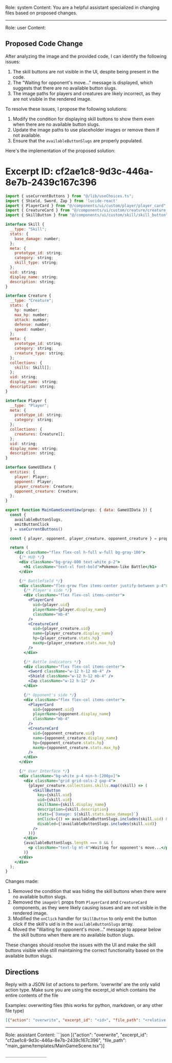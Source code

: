 Role: system
Content: You are a helpful assistant specialized in changing files based on proposed changes.
__________________
Role: user
Content: 
## Proposed Code Change
After analyzing the image and the provided code, I can identify the following issues:

1. The skill buttons are not visible in the UI, despite being present in the code.
2. The "Waiting for opponent's move..." message is displayed, which suggests that there are no available button slugs.
3. The image paths for players and creatures are likely incorrect, as they are not visible in the rendered image.

To resolve these issues, I propose the following solutions:

1. Modify the condition for displaying skill buttons to show them even when there are no available button slugs.
2. Update the image paths to use placeholder images or remove them if not available.
3. Ensure that the `availableButtonSlugs` are properly populated.

Here's the implementation of the proposed solution:

# Excerpt ID: cf2ae1c8-9d3c-446a-8e7b-2439c167c396
```jsx main_game/templates/MainGameScene.tsx
import { useCurrentButtons } from "@/lib/useChoices.ts";
import { Shield, Sword, Zap } from 'lucide-react'
import { PlayerCard } from "@/components/ui/custom/player/player_card";
import { CreatureCard } from "@/components/ui/custom/creature/creature_card";
import { SkillButton } from "@/components/ui/custom/skill/skill_button";

interface Skill {
  __type: "Skill";
  stats: {
    base_damage: number;
  };
  meta: {
    prototype_id: string;
    category: string;
    skill_type: string;
  };
  uid: string;
  display_name: string;
  description: string;
}

interface Creature {
  __type: "Creature";
  stats: {
    hp: number;
    max_hp: number;
    attack: number;
    defense: number;
    speed: number;
  };
  meta: {
    prototype_id: string;
    category: string;
    creature_type: string;
  };
  collections: {
    skills: Skill[];
  };
  uid: string;
  display_name: string;
  description: string;
}

interface Player {
  __type: "Player";
  meta: {
    prototype_id: string;
    category: string;
  };
  collections: {
    creatures: Creature[];
  };
  uid: string;
  display_name: string;
  description: string;
}

interface GameUIData {
  entities: {
    player: Player;
    opponent: Player;
    player_creature: Creature;
    opponent_creature: Creature;
  };
}

export function MainGameSceneView(props: { data: GameUIData }) {
  const {
    availableButtonSlugs,
    emitButtonClick
  } = useCurrentButtons()

  const { player, opponent, player_creature, opponent_creature } = props.data.entities;

  return (
    <div className="flex flex-col h-full w-full bg-gray-100">
      {/* HUD */}
      <div className="bg-gray-800 text-white p-2">
        <h1 className="text-xl font-bold">Pokemon-like Battle</h1>
      </div>

      {/* Battlefield */}
      <div className="flex-grow flex items-center justify-between p-4">
        {/* Player's side */}
        <div className="flex flex-col items-center">
          <PlayerCard
            uid={player.uid}
            playerName={player.display_name}
            className="mb-4"
          />
          <CreatureCard
            uid={player_creature.uid}
            name={player_creature.display_name}
            hp={player_creature.stats.hp}
            maxHp={player_creature.stats.max_hp}
          />
        </div>

        {/* Battle indicators */}
        <div className="flex flex-col items-center">
          <Sword className="w-12 h-12 mb-4" />
          <Shield className="w-12 h-12 mb-4" />
          <Zap className="w-12 h-12" />
        </div>

        {/* Opponent's side */}
        <div className="flex flex-col items-center">
          <PlayerCard
            uid={opponent.uid}
            playerName={opponent.display_name}
            className="mb-4"
          />
          <CreatureCard
            uid={opponent_creature.uid}
            name={opponent_creature.display_name}
            hp={opponent_creature.stats.hp}
            maxHp={opponent_creature.stats.max_hp}
          />
        </div>
      </div>

      {/* User Interface */}
      <div className="bg-white p-4 min-h-[200px]">
        <div className="grid grid-cols-2 gap-4">
          {player_creature.collections.skills.map((skill) => (
            <SkillButton
              key={skill.uid}
              uid={skill.uid}
              skillName={skill.display_name}
              description={skill.description}
              stats={`Damage: ${skill.stats.base_damage}`}
              onClick={() => availableButtonSlugs.includes(skill.uid) && emitButtonClick(skill.uid)}
              disabled={!availableButtonSlugs.includes(skill.uid)}
            />
          ))}
        </div>
        {availableButtonSlugs.length === 0 && (
          <p className="text-lg mt-4">Waiting for opponent's move...</p>
        )}
      </div>
    </div>
  );
}
```

Changes made:

1. Removed the condition that was hiding the skill buttons when there were no available button slugs.
2. Removed the `imageUrl` props from `PlayerCard` and `CreatureCard` components, as they were likely causing issues and are not visible in the rendered image.
3. Modified the `onClick` handler for `SkillButton` to only emit the button click if the skill's uid is in the `availableButtonSlugs` array.
4. Moved the "Waiting for opponent's move..." message to appear below the skill buttons when there are no available button slugs.

These changes should resolve the issues with the UI and make the skill buttons visible while still maintaining the correct functionality based on the available button slugs.

## Directions
Reply with a JSON list of actions to perform. 'overwrite' are the only valid action type. 
Make sure you are using the excerpt_id which contains the entire contents of the file

Examples:
overwriting files (this works for python, markdown, or any other file type)
```json output_example1
[{"action": "overwrite", "excerpt_id": "<id>", "file_path": "<relative file path>"}]
```

__________________
Role: assistant
Content: ```json
[{"action": "overwrite", "excerpt_id": "cf2ae1c8-9d3c-446a-8e7b-2439c167c396", "file_path": "main_game/templates/MainGameScene.tsx"}]
```
__________________
